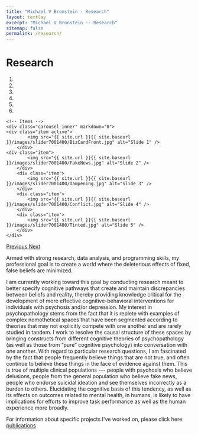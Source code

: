 ```yaml
---
title: "Michael V Bronstein - Research"
layout: textlay
excerpt: "Michael V Bronstein -- Research"
sitemap: false
permalink: /research/
---
```


# Research

<div markdown="0" id="carousel" class="carousel slide" data-ride="carousel" data-interval="5000" data-pause="hover" >
    <!-- Menu -->
    <ol class="carousel-indicators">
        <li data-target="#carousel" data-slide-to="0" class="active"></li>
        <li data-target="#carousel" data-slide-to="1"></li>
	<li data-target="#carousel" data-slide-to="2"></li>
        <li data-target="#carousel" data-slide-to="3"></li>
        <li data-target="#carousel" data-slide-to="4"></li>
        <li data-target="#carousel" data-slide-to="5"></li>
    </ol>

    <!-- Items -->
    <div class="carousel-inner" markdown="0">
	<div class="item active">
            <img src="{{ site.url }}{{ site.baseurl }}/images/slider7001400/BizCardFront.jpg" alt="Slide 1" />
        </div>
	<div class="item">
            <img src="{{ site.url }}{{ site.baseurl }}/images/slider7001400/FakeNews.jpg" alt="Slide 2" />
        </div>
        <div class="item">
            <img src="{{ site.url }}{{ site.baseurl }}/images/slider7001400/Dampening.jpg" alt="Slide 3" />
        </div>
        <div class="item">
            <img src="{{ site.url }}{{ site.baseurl }}/images/slider7001400/Conflict.jpg" alt="Slide 4" />
        </div>
        <div class="item">
            <img src="{{ site.url }}{{ site.baseurl }}/images/slider7001400/Tinted.jpg" alt="Slide 5" />
        </div>
    </div>
  <a class="left carousel-control" href="#carousel" role="button" data-slide="prev">
    <span class="glyphicon glyphicon-chevron-left" aria-hidden="true"></span>
    <span class="sr-only">Previous</span>
  </a>
  <a class="right carousel-control" href="#carousel" role="button" data-slide="next">
    <span class="glyphicon glyphicon-chevron-right" aria-hidden="true"></span>
    <span class="sr-only">Next</span>
  </a>
</div>

Armed with strong research, data analysis, and programming skills, my professional goal is to create a world where the deleterious effects of fixed, false beliefs are minimized.

I am currently working toward this goal by conducting research meant to better specify cognitive pathways that create and maintain discrepancies between beliefs and reality, thereby providing knowledge critical for the development of more effective cognitive-behavioral interventions for individuals with psychosis and/or depression. My interest in psychopathology stems from the fact that it is replete with examples of complex nomothetical spaces that have been segmented according to theories that may not explicitly compete with one another and are rarely studied in tandem. I work to resolve the causal structure of these spaces by bringing constructs from different cognitive theories of psychopathology (as well as those from “pure” cognitive psychology) into conversation with one another. With regard to particular research questions, I am fascinated by the fact that people frequently believe things that are not true, and often continue to believe these things in the face of evidence against them. This is true of multiple clinical populations --- people with psychosis who believe delusions, people from the general population who believe fake news, people who endorse suicidal ideation and see themselves incorrectly as a burden to others. Elucidating the cognitive basis of this tendency, as well as its effects on outcomes related to mental health, in humans, is likely to have implications for efforts to improve task performance as well as the human experience more broadly.

For information about specific projects I've worked on, please click here: <a href="{{ site.url }}{{ site.baseurl }}/publications">publications</a>


